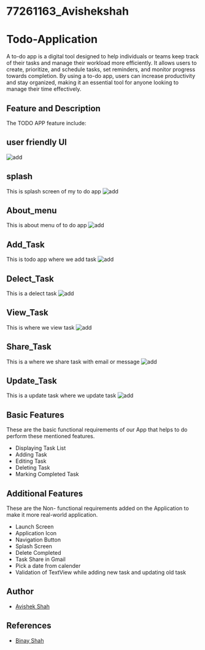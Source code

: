 # 77261163_Avishekshah
# Todo-Application
A to-do app is a digital tool designed to help individuals or teams keep track of their tasks and manage their workload more efficiently. It allows users to create, prioritize, and schedule tasks, set reminders, and monitor progress towards completion. By using a to-do app, users can increase productivity and stay organized, making it an essential tool for anyone looking to manage their time effectively.
## Feature and Description
The TODO APP feature include:
## user friendly UI

![add](screenshotandvideos/ui.gif)

## splash
This is splash screen of my to do app
![add](screenshotandvideos/Splaces.gif)
## About_menu
This is about menu of to do app
![add](screenshotandvideos/Aboutmenu.gif)
## Add_Task
This is todo app where we add task
![add](screenshotandvideos/Addtask.gif)
## Delect_Task
This is a delect task 
![add](screenshotandvideos/Delecttask.gif)
## View_Task
This is where we view task
![add](screenshotandvideos/Viewtask.gif)
## Share_Task
This is a where we share task with email or message
![add](screenshotandvideos/sharetask.gif)
## Update_Task
This is a update task where we update task
![add](screenshotandvideos/updatetask.gif)


## Basic Features

These are the basic functional requirements of our App that helps to do perform these mentioned features.

- Displaying Task List
- Adding Task
- Editing Task
- Deleting Task
- Marking Completed Task

## Additional Features

 These are the Non- functional requirements added on the Application to make it more real-world application.
 
- Launch Screen
- Application Icon
- Navigation Button
- Splash Screen 
- Delete Completed
- Task Share in Gmail
- Pick a date from calender
- Validation of TextView while adding new task and updating old task





## Author

- [Avishek Shah](https://github.com/avishekshah/Todo-Application.git/TodoMVVM.git)


## References
- [Binay Shah](https://github.com/binay-shah/TodoMVVM.git)


